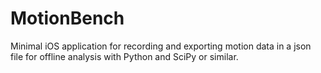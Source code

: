 # MotionBench

Minimal iOS application for recording and exporting motion data in a json file for offline analysis with Python and SciPy or similar.
